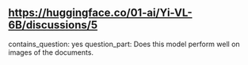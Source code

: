 ## https://huggingface.co/01-ai/Yi-VL-6B/discussions/5

contains_question: yes
question_part: Does this model perform well on images of the documents.